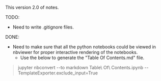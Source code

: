 This version 2.0 of notes.

TODO:  
   * Need to write .gitignore files.

DONE:
   * Need to make sure that all the python notebooks could be viewed in nbviewer for proper interactive rendering of the notebooks.  
      * Use the below to generate the "Table Of Contents.md" file.  
>jupyter nbconvert --to markdown Table\ Of\ Contents.ipynb --TemplateExporter.exclude_input=True
